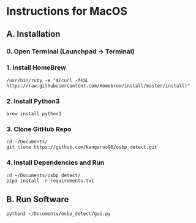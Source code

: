 # Instructions for MacOS

## A. Installation

### 0. Open Terminal (Launchpad -> Terminal)

### 1. Install HomeBrew
```
/usr/bin/ruby -e "$(curl -fsSL https://raw.githubusercontent.com/Homebrew/install/master/install)"
```

### 2. Install Python3
```
brew install python3
```

### 3. Clone GitHub Repo
```
cd ~/Documents/
git clone https://github.com/kangaroo96/osbp_detect.git
```

### 4. Install Dependencies and Run
```
cd ~/Documents/osbp_detect/
pip3 install -r requirements.txt 
```

## B. Run Software
```
python3 ~/Documents/osbp_detect/gui.py
```
